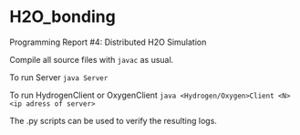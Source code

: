 # H2O_bonding
 Programming Report #4: Distributed H2O Simulation

Compile all source files with ``javac`` as usual. 

To run Server ``java Server``

To run HydrogenClient or OxygenClient ``java <Hydrogen/Oxygen>Client <N> <ip adress of server>``

The .py scripts can be used to verify the resulting logs.
